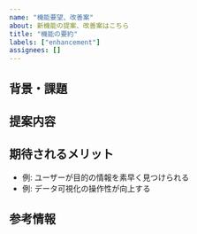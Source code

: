 ```yaml
---
name: "機能要望、改善案"
about: 新機能の提案、改善案はこちら
title: "機能の要約"
labels: ["enhancement"]
assignees: []
---
```


## 背景・課題
<!-- 例: 一覧ページで並び替えができず、大量データの閲覧が不便 -->

## 提案内容
<!-- 例: カラムヘッダーをクリックすると昇順/降順ソートできるようにする -->

## 期待されるメリット
- 例: ユーザーが目的の情報を素早く見つけられる
- 例: データ可視化の操作性が向上する

## 参考情報
<!-- 類似プロダクトの実装例やモック画像、リンク等 -->
